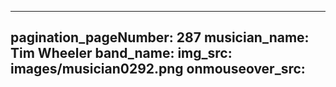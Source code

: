 ------
pagination_pageNumber: 287
musician_name: Tim Wheeler
band_name: 
img_src: images/musician0292.png
onmouseover_src: 
------